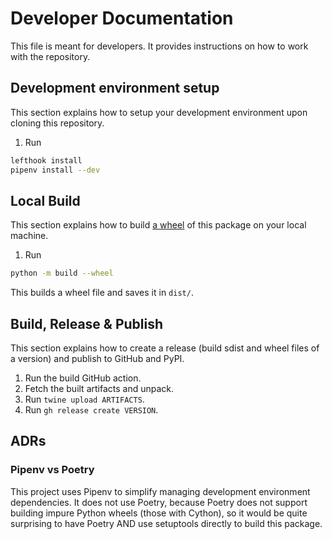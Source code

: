 # Developer Documentation

This file is meant for developers. It provides instructions on how to
work with the repository.

## Development environment setup

This section explains how to setup your development environment upon cloning
this repository.

1. Run

```bash
lefthook install
pipenv install --dev
```

## Local Build

This section explains how to build
[a wheel](https://realpython.com/python-wheels/) of this package on your local
machine.

1. Run

```bash
python -m build --wheel
```

This builds a wheel file and saves it in `dist/`.

## Build, Release & Publish

This section explains how to create a release (build sdist and wheel files of a
version) and publish to GitHub and PyPI.

1. Run the build GitHub action.
2. Fetch the built artifacts and unpack.
3. Run `twine upload ARTIFACTS`.
4. Run `gh release create VERSION`.

## ADRs

### Pipenv vs Poetry

This project uses Pipenv to simplify managing development environment
dependencies. It does not use Poetry, because Poetry does not support building
impure Python wheels (those with Cython), so it would be quite surprising to
have Poetry AND use setuptools directly to build this package.
